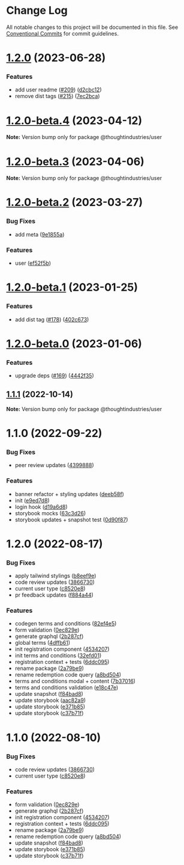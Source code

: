 # Change Log

All notable changes to this project will be documented in this file.
See [Conventional Commits](https://conventionalcommits.org) for commit guidelines.

# [1.2.0](https://github.com/thoughtindustries/helium/compare/@thoughtindustries/user@1.2.0-beta.4...@thoughtindustries/user@1.2.0) (2023-06-28)


### Features

* add user readme ([#209](https://github.com/thoughtindustries/helium/issues/209)) ([d2cbc12](https://github.com/thoughtindustries/helium/commit/d2cbc12f4fce5680050b29c3c76807ec1ef23412))
* remove dist tags ([#215](https://github.com/thoughtindustries/helium/issues/215)) ([7ec2bca](https://github.com/thoughtindustries/helium/commit/7ec2bca0750325fe2d6c2528973846d86c082844))





# [1.2.0-beta.4](https://github.com/thoughtindustries/helium/compare/@thoughtindustries/user@1.2.0-beta.2...@thoughtindustries/user@1.2.0-beta.4) (2023-04-12)

**Note:** Version bump only for package @thoughtindustries/user





# [1.2.0-beta.3](https://github.com/thoughtindustries/helium/compare/@thoughtindustries/user@1.2.0-beta.2...@thoughtindustries/user@1.2.0-beta.3) (2023-04-06)

**Note:** Version bump only for package @thoughtindustries/user





# [1.2.0-beta.2](https://github.com/thoughtindustries/helium/compare/@thoughtindustries/user@1.2.0-beta.1...@thoughtindustries/user@1.2.0-beta.2) (2023-03-27)


### Bug Fixes

* add meta ([9e1855a](https://github.com/thoughtindustries/helium/commit/9e1855a035237e4005cb4cfeca0a62983c7d079e))


### Features

* user ([ef52f5b](https://github.com/thoughtindustries/helium/commit/ef52f5b8c670ac3004c501834ad3255269c06573))





# [1.2.0-beta.1](https://github.com/thoughtindustries/helium/compare/@thoughtindustries/user@1.2.0-beta.0...@thoughtindustries/user@1.2.0-beta.1) (2023-01-25)


### Features

* add dist tag ([#178](https://github.com/thoughtindustries/helium/issues/178)) ([402c673](https://github.com/thoughtindustries/helium/commit/402c67371b68a72d488c977701551b8a91ef5959))





# [1.2.0-beta.0](https://github.com/thoughtindustries/helium/compare/@thoughtindustries/user@1.1.1...@thoughtindustries/user@1.2.0-beta.0) (2023-01-06)


### Features

* upgrade deps ([#169](https://github.com/thoughtindustries/helium/issues/169)) ([4442f35](https://github.com/thoughtindustries/helium/commit/4442f35f6013119bb5e9baf154bdab9a3583b543))





## [1.1.1](https://github.com/thoughtindustries/helium/compare/@thoughtindustries/user@1.1.0...@thoughtindustries/user@1.1.1) (2022-10-14)

**Note:** Version bump only for package @thoughtindustries/user





# 1.1.0 (2022-09-22)


### Bug Fixes

* peer review updates ([4399888](https://github.com/thoughtindustries/helium/commit/4399888ecf539a9207f8f2bdd5f40c40f994c30d))


### Features

* banner refactor + styling updates ([deeb58f](https://github.com/thoughtindustries/helium/commit/deeb58fc205f6de62a5959ffa4a023f45d233d90))
* init ([e9ed7d8](https://github.com/thoughtindustries/helium/commit/e9ed7d8ad5afa2efbc61dd20e59875f67c4daaf8))
* login hook ([d19a6d8](https://github.com/thoughtindustries/helium/commit/d19a6d800140c3bd1425a081697dbb02e1764cb1))
* storybook mocks ([63c3d26](https://github.com/thoughtindustries/helium/commit/63c3d2627a97598518bfb5f9eb852e428fb91325))
* storybook updates + snapshot test ([0d90f87](https://github.com/thoughtindustries/helium/commit/0d90f879e82b2d7631b9c2a0d8094dc3a70038f5))





# 1.2.0 (2022-08-17)


### Bug Fixes

* apply tailwind stylings ([b8eef9e](https://github.com/thoughtindustries/helium/commit/b8eef9e04d9de99a82b72e34ed5ced1b8bee62bc))
* code review updates ([3866730](https://github.com/thoughtindustries/helium/commit/3866730036a40d7d8b7ab0d8446a37656aa75df9))
* current user type ([c8520e8](https://github.com/thoughtindustries/helium/commit/c8520e8ad81d24a9415b2e8a458c9878778a22bc))
* pr feedback updates ([f884a44](https://github.com/thoughtindustries/helium/commit/f884a44c656373b57ef7e7ae5960382b1374c8fb))


### Features

* codegen terms and conditions ([82ef4e5](https://github.com/thoughtindustries/helium/commit/82ef4e543d4c42fab62a3d34c7fcf7d2f5638677))
* form validation ([0ec829e](https://github.com/thoughtindustries/helium/commit/0ec829e7e4841108cbf011b3dcc1bb697d55f81b))
* generate graphql ([2b287cf](https://github.com/thoughtindustries/helium/commit/2b287cf664afc343477d7823a6f4c9c9bd0f7e86))
* global terms ([4dffb61](https://github.com/thoughtindustries/helium/commit/4dffb61a43999e59b7d0099625091c6fc27e654f))
* init registration component ([4534207](https://github.com/thoughtindustries/helium/commit/453420743ab38f8606834402fb05dcdbefef1801))
* init terms and conditions ([32efd01](https://github.com/thoughtindustries/helium/commit/32efd010bc660f0cc5ad4890f4cebf8ff9c9b3e8))
* registration context + tests ([6ddc095](https://github.com/thoughtindustries/helium/commit/6ddc09567aa18ce15f9546d273e013d4017a5af0))
* rename package ([2a79be9](https://github.com/thoughtindustries/helium/commit/2a79be9d17f9649691e99be6b0dd8968d703f288))
* rename redemption code query ([a8bd504](https://github.com/thoughtindustries/helium/commit/a8bd504e50ed621d8c8cb98a1fa8e622fab5157c))
* terms and conditions modal + content ([7b37016](https://github.com/thoughtindustries/helium/commit/7b37016a899d9a89fc0efe8a587cdb6269c941f6))
* terms and conditions validation ([e18c47e](https://github.com/thoughtindustries/helium/commit/e18c47ec6f42ce1cdd147eaabc0a6c646af694ca))
* update snapshot ([f84bad8](https://github.com/thoughtindustries/helium/commit/f84bad88b83f98909c4f0f298cab741d0485fea2))
* update storybook ([aac82a9](https://github.com/thoughtindustries/helium/commit/aac82a99321cf359f83c3f38f6c50459debf55ae))
* update storybook ([e371b85](https://github.com/thoughtindustries/helium/commit/e371b854d2bf9c9ccec642dca335e23b54cf7669))
* update storybook ([c37b71f](https://github.com/thoughtindustries/helium/commit/c37b71f21e689c616103af4afdbbc8c8975b3c9a))





# 1.1.0 (2022-08-10)


### Bug Fixes

* code review updates ([3866730](https://github.com/thoughtindustries/helium/commit/3866730036a40d7d8b7ab0d8446a37656aa75df9))
* current user type ([c8520e8](https://github.com/thoughtindustries/helium/commit/c8520e8ad81d24a9415b2e8a458c9878778a22bc))


### Features

* form validation ([0ec829e](https://github.com/thoughtindustries/helium/commit/0ec829e7e4841108cbf011b3dcc1bb697d55f81b))
* generate graphql ([2b287cf](https://github.com/thoughtindustries/helium/commit/2b287cf664afc343477d7823a6f4c9c9bd0f7e86))
* init registration component ([4534207](https://github.com/thoughtindustries/helium/commit/453420743ab38f8606834402fb05dcdbefef1801))
* registration context + tests ([6ddc095](https://github.com/thoughtindustries/helium/commit/6ddc09567aa18ce15f9546d273e013d4017a5af0))
* rename package ([2a79be9](https://github.com/thoughtindustries/helium/commit/2a79be9d17f9649691e99be6b0dd8968d703f288))
* rename redemption code query ([a8bd504](https://github.com/thoughtindustries/helium/commit/a8bd504e50ed621d8c8cb98a1fa8e622fab5157c))
* update snapshot ([f84bad8](https://github.com/thoughtindustries/helium/commit/f84bad88b83f98909c4f0f298cab741d0485fea2))
* update storybook ([e371b85](https://github.com/thoughtindustries/helium/commit/e371b854d2bf9c9ccec642dca335e23b54cf7669))
* update storybook ([c37b71f](https://github.com/thoughtindustries/helium/commit/c37b71f21e689c616103af4afdbbc8c8975b3c9a))
